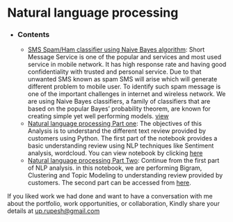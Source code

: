 # Natural language processing


- ### Contents

	- [SMS Spam/Ham classifier using Naive Bayes algorithm](https://github.com/datA2Z/All-about-data-science-and-AI/blob/master/Natural%20language%20processing/Classifier%20using%20Naive%20Bayes%20algorithm.ipynb): Short Message Service is one of the popular and  services and most used service in mobile network. It has high response rate and having good confidentiality with trusted and personal service. Due to that unwanted SMS known as spam SMS will arise which will generate different problem to mobile user. To identify such spam message is one of the important challenges in internet and wireless network. We are using Naive Bayes classifiers, a family of classifiers that are based on the popular Bayes’ probability theorem, are known for creating simple yet well performing models. [view](https://nbviewer.jupyter.org/github/datA2Z/All-about-data-science-and-AI/blob/master/Natural%20language%20processing/Classifier%20using%20Naive%20Bayes%20algorithm.ipynb)
	- [Natural language processing Part one](https://github.com/datA2Z/All-about-data-science-and-AI/blob/master/Natural%20language%20processing/Natural%20language%20processing%20Part%20one.ipynb): The objectives of this Analysis is to understand the different text review provided by customers using Python. The first part of the notebook provides a basic understanding review using NLP techniques like Sentiment analysis, wordcloud. You can view notebook by clicking [here](https://nbviewer.jupyter.org/github/datA2Z/All-about-data-science-and-AI/blob/master/Natural%20language%20processing/Natural%20language%20processing%20Part%20one.ipynb)
	- [Natural language processing Part Two](https://github.com/datA2Z/All-about-data-science-and-AI/blob/master/Natural%20language%20processing/Natural%20language%20processing%20Part%20Two.ipynb): Continue from the first part of NLP analysis. in this notebook, we are performing Bigram, Clustering and Topic Modeling to understanding review provided by customers. The second part can be accessed from [here](https://nbviewer.jupyter.org/github/datA2Z/All-about-data-science-and-AI/blob/master/Natural%20language%20processing/Natural%20language%20processing%20Part%20Two.ipynb).



If you liked work we had done and want to have a conversation with me about the portfolio, work opportunities, or collaboration, Kindly share your details at up.rupesh@gmail.com
	